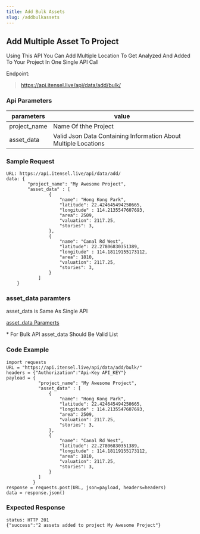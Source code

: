 ```yaml
---
title: Add Bulk Assets
slug: /addbulkassets
---
```


## Add Multiple Asset To Project

Using This API You Can Add Multiple Location To Get Analyzed And Added To Your Project In One Single API Call

Endpoint:

> https://api.itensel.live/api/data/add/bulk/


### Api Parameters

| parameters        | value                             |
| ---------------- | --------------------------------- |
| project_name              | Name Of thhe Project    |
| asset_data              | Valid Json Data Containing Information About Multiple Locations  |

### Sample Request
```
URL: https://api.itensel.live/api/data/add/
data: {
		"project_name": "My Awesome Project",
        "asset_data" : [
                {
                    "name": "Hong Kong Park",
                    "latitude": 22.424645494250665,
                    "longitude" : 114.2135547607693,
                    "area": 2509,
                    "valuation": 2117.25,
                    "stories": 3,
                },
                {
                    "name": "Canal Rd West",
                    "latitude": 22.27806830351389,
                    "longitude" : 114.18119155173112,
                    "area": 1810,
                    "valuation": 2117.25,
                    "stories": 3,
                }
            ]
    }
```


### asset_data paramters
asset_data is Same As Single API 

[asset_data Paramerts](addasset#asset_data-paramters)

\* For Bulk API asset_data Should Be Valid List 

### Code Example

```
import requests
URL = "https://api.itensel.live/api/data/add/bulk/"
headers = {"Authorization":"Api-Key API_KEY"}
payload = {
            "project_name": "My Awesome Project",
            "asset_data" : [
                {
                    "name": "Hong Kong Park",
                    "latitude": 22.424645494250665,
                    "longitude" : 114.2135547607693,
                    "area": 2509,
                    "valuation": 2117.25,
                    "stories": 3,
                },
                {
                    "name": "Canal Rd West",
                    "latitude": 22.27806830351389,
                    "longitude" : 114.18119155173112,
                    "area": 1810,
                    "valuation": 2117.25,
                    "stories": 3,
                }
            ]
          }
response = requests.post(URL, json=payload, headers=headers)
data = response.json()
```

### Expected Response
```
status: HTTP 201
{"success":"2 assets added to project My Awesome Project"}
```

